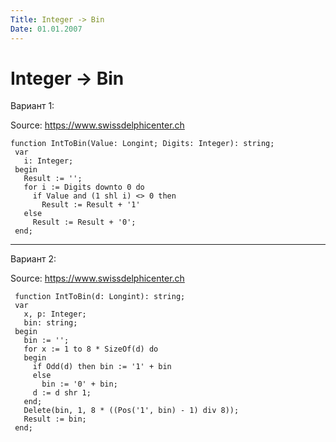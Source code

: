 ```yaml
---
Title: Integer -> Bin
Date: 01.01.2007
---
```



Integer -> Bin
==============

Вариант 1:

Source: <https://www.swissdelphicenter.ch>

    function IntToBin(Value: Longint; Digits: Integer): string;
     var
       i: Integer;
     begin
       Result := '';
       for i := Digits downto 0 do
         if Value and (1 shl i) <> 0 then
           Result := Result + '1'
       else
         Result := Result + '0';
     end;

------------------------------------------------------------------------

Вариант 2:

Source: <https://www.swissdelphicenter.ch>

     function IntToBin(d: Longint): string;
     var
       x, p: Integer;
       bin: string;
     begin
       bin := '';
       for x := 1 to 8 * SizeOf(d) do
       begin
         if Odd(d) then bin := '1' + bin
         else
           bin := '0' + bin;
         d := d shr 1;
       end;
       Delete(bin, 1, 8 * ((Pos('1', bin) - 1) div 8));
       Result := bin;
     end;

